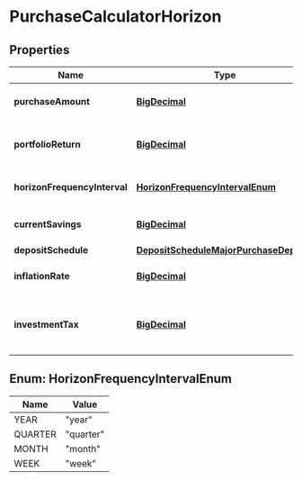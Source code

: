 
# PurchaseCalculatorHorizon

## Properties
Name | Type | Description | Notes
------------ | ------------- | ------------- | -------------
**purchaseAmount** | [**BigDecimal**](BigDecimal.md) | The amount of the purchase | 
**portfolioReturn** | [**BigDecimal**](BigDecimal.md) | The annualized portfolio return | 
**horizonFrequencyInterval** | [**HorizonFrequencyIntervalEnum**](#HorizonFrequencyIntervalEnum) | The horizon frequency interval |  [optional]
**currentSavings** | [**BigDecimal**](BigDecimal.md) | The current savings amount |  [optional]
**depositSchedule** | [**DepositScheduleMajorPurchaseDepAmt**](DepositScheduleMajorPurchaseDepAmt.md) |  |  [optional]
**inflationRate** | [**BigDecimal**](BigDecimal.md) | The inflation rate |  [optional]
**investmentTax** | [**BigDecimal**](BigDecimal.md) | The tax on investments used for the major purchase |  [optional]


<a name="HorizonFrequencyIntervalEnum"></a>
## Enum: HorizonFrequencyIntervalEnum
Name | Value
---- | -----
YEAR | &quot;year&quot;
QUARTER | &quot;quarter&quot;
MONTH | &quot;month&quot;
WEEK | &quot;week&quot;



